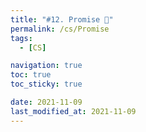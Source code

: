 ```yaml
---
title: "#12. Promise 🤙"
permalink: /cs/Promise
tags:
  - [CS]

navigation: true
toc: true
toc_sticky: true

date: 2021-11-09
last_modified_at: 2021-11-09
---
```


![]()
